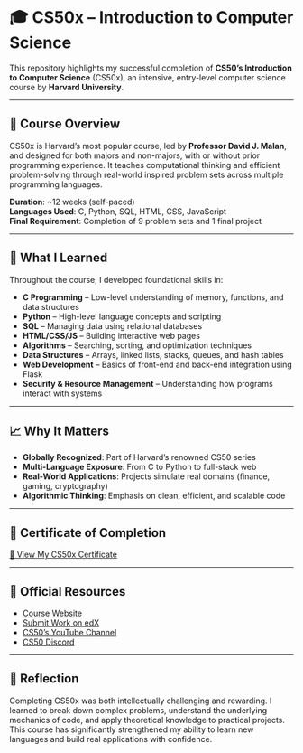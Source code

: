 # **🎓 CS50x – Introduction to Computer Science**

This repository highlights my successful completion of **CS50’s Introduction to Computer Science** (CS50x), an intensive, entry-level computer science course by **Harvard University**.

---

## 🧠 Course Overview

CS50x is Harvard’s most popular course, led by **Professor David J. Malan**, and designed for both majors and non-majors, with or without prior programming experience. It teaches computational thinking and efficient problem-solving through real-world inspired problem sets across multiple programming languages.

**Duration**: ~12 weeks (self-paced)  
**Languages Used**: C, Python, SQL, HTML, CSS, JavaScript  
**Final Requirement**: Completion of 9 problem sets and 1 final project  

---

## 🎯 What I Learned

Throughout the course, I developed foundational skills in:

- **C Programming** – Low-level understanding of memory, functions, and data structures  
- **Python** – High-level language concepts and scripting  
- **SQL** – Managing data using relational databases  
- **HTML/CSS/JS** – Building interactive web pages  
- **Algorithms** – Searching, sorting, and optimization techniques  
- **Data Structures** – Arrays, linked lists, stacks, queues, and hash tables  
- **Web Development** – Basics of front-end and back-end integration using Flask  
- **Security & Resource Management** – Understanding how programs interact with systems

---

## 📈 Why It Matters

- **Globally Recognized**: Part of Harvard’s renowned CS50 series  
- **Multi-Language Exposure**: From C to Python to full-stack web  
- **Real-World Applications**: Projects simulate real domains (finance, gaming, cryptography)  
- **Algorithmic Thinking**: Emphasis on clean, efficient, and scalable code

---

## 📜 Certificate of Completion

[🔗 View My CS50x Certificate](cs50-introduction-to-computer-science-certificate.pdf)

---

## 🔗 Official Resources

- [Course Website](https://cs50.harvard.edu/x)  
- [Submit Work on edX](https://cs50.edx.org)  
- [CS50’s YouTube Channel](https://www.youtube.com/cs50)  
- [CS50 Discord](https://discord.gg/cs50)

---

## 🏁 Reflection

Completing CS50x was both intellectually challenging and rewarding. I learned to break down complex problems, understand the underlying mechanics of code, and apply theoretical knowledge to practical projects. This course has significantly strengthened my ability to learn new languages and build real applications with confidence.
